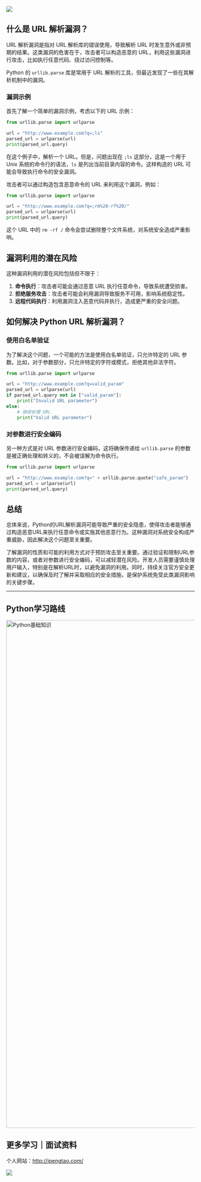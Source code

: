 ![](https://p.ipic.vip/cfnkto.png)

## 什么是 URL 解析漏洞？

URL 解析漏洞是指对 URL 解析库的错误使用，导致解析 URL 时发生意外或非预期的结果。这类漏洞的危害在于，攻击者可以构造恶意的 URL，利用这些漏洞进行攻击，比如执行任意代码、绕过访问控制等。

Python 的 `urllib.parse` 库是常用于 URL 解析的工具，但最近发现了一些在其解析机制中的漏洞。

### 漏洞示例

首先了解一个简单的漏洞示例，考虑以下的 URL 示例：

```python
from urllib.parse import urlparse

url = "http://www.example.com?q=;ls"
parsed_url = urlparse(url)
print(parsed_url.query)
```

在这个例子中，解析一个 URL。但是，问题出现在 `;ls` 这部分，这是一个用于 Unix 系统的命令行的语法，`ls` 是列出当前目录内容的命令。这样构造的 URL 可能会导致执行命令的安全漏洞。

攻击者可以通过构造包含恶意命令的 URL 来利用这个漏洞，例如：

```python
from urllib.parse import urlparse

url = "http://www.example.com?q=;rm%20-rf%20/"
parsed_url = urlparse(url)
print(parsed_url.query)
```

这个 URL 中的 `rm -rf /` 命令会尝试删除整个文件系统，对系统安全造成严重影响。

## 漏洞利用的潜在风险

这种漏洞利用的潜在风险包括但不限于：

1. **命令执行**：攻击者可能会通过恶意 URL 执行任意命令，导致系统遭受损害。
2. **拒绝服务攻击**：攻击者可能会利用漏洞导致服务不可用，影响系统稳定性。
3. **远程代码执行**：利用漏洞注入恶意代码并执行，造成更严重的安全问题。

## 如何解决 Python URL 解析漏洞？

### 使用白名单验证

为了解决这个问题，一个可能的方法是使用白名单验证，只允许特定的 URL 参数。比如，对于参数部分，只允许特定的字符或模式，拒绝其他非法字符。

```python
from urllib.parse import urlparse

url = "http://www.example.com?q=valid_param"
parsed_url = urlparse(url)
if parsed_url.query not in ["valid_param"]:
    print("Invalid URL parameter")
else:
    # 继续处理 URL
    print("Valid URL parameter")
```

### 对参数进行安全编码

另一种方式是对 URL 参数进行安全编码，这将确保传递给 `urllib.parse` 的参数是被正确处理和转义的，不会被误解为命令执行。

```python
from urllib.parse import urlparse

url = "http://www.example.com?q=" + urllib.parse.quote("safe_param")
parsed_url = urlparse(url)
print(parsed_url.query)
```

## 总结

总体来说，Python的URL解析漏洞可能导致严重的安全隐患，使得攻击者能够通过构造恶意URL来执行任意命令或实施其他恶意行为。这种漏洞对系统安全构成严重威胁，因此解决这个问题至关重要。

了解漏洞的性质和可能的利用方式对于预防攻击至关重要。通过验证和限制URL参数的内容，或者对参数进行安全编码，可以减轻潜在风险。开发人员需要谨慎处理用户输入，特别是在解析URL时，以避免漏洞的利用。同时，持续关注官方安全更新和建议，以确保及时了解并采取相应的安全措施，是保护系统免受此类漏洞影响的关键步骤。

--- 

## Python学习路线

<img width="1357" alt="Python基础知识" src="https://github.com/sitinme/Python_study/assets/5089397/5df21811-fd10-43c1-9066-1b192262b268">

## 更多学习｜面试资料

个人网站：http://ipengtao.com/

![](https://p.ipic.vip/knbt3a.png)
